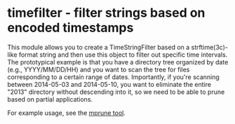 # timefilter - filter strings based on encoded timestamps

This module allows you to create a TimeStringFilter based on a strftime(3c)-like
format string and then use this object to filter out specific time intervals.
The prototypical example is that you have a directory tree organized by date
(e.g., YYYY/MM/DD/HH) and you want to scan the tree for files corresponding to a
certain range of dates.  Importantly, if you're scanning between 2014-05-03 and
2014-05-10, you want to eliminate the entire "2013" directory without descending
into it, so we need to be able to prune based on partial applications.

For example usage, see the [mprune
tool](https://github.com/joyent/manta-mprune).
